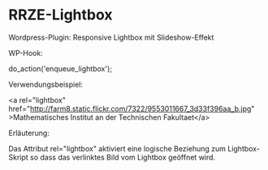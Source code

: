 RRZE-Lightbox
=============

Wordpress-Plugin: Responsive Lightbox mit Slideshow-Effekt

WP-Hook:

do_action('enqueue_lightbox');

Verwendungsbeispiel:

&lt;a rel=&quot;lightbox&quot; href=&quot;http://farm8.static.flickr.com/7322/9553011667_3d33f396aa_b.jpg&quot; &gt;Mathematisches Institut an der Technischen Fakultaet&lt;/a&gt;

Erläuterung:

Das Attribut rel="lightbox" aktiviert eine logische Beziehung zum Lightbox-Skript so dass das verlinktes Bild vom Lightbox geöffnet wird.
